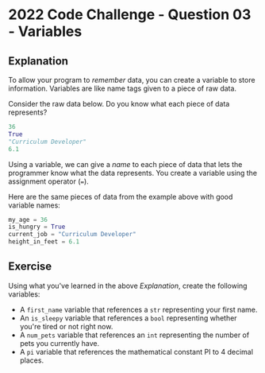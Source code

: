 # 2022 Code Challenge - Question 03 - Variables

## Explanation

To allow your program to *remember* data, you can create a variable to store 
information. Variables are like name tags given to a piece of raw data.

Consider the raw data below. Do you know what each piece of data represents?

```python
36
True
"Curriculum Developer"
6.1
```

Using a variable, we can give a *name* to each piece of data that lets the programmer
know what the data represents. You create a variable using the assignment operator (`=`).

Here are the same pieces of data from the example above with good variable names:

```python
my_age = 36
is_hungry = True
current_job = "Curriculum Developer"
height_in_feet = 6.1
```

## Exercise

Using what you've learned in the above *Explanation*, create the following variables:
- A `first_name` variable that references a `str` representing your first name.
- An `is_sleepy` variable that references a `bool` representing whether you're tired or not right now.
- A `num_pets` variable that references an `int` representing the number of pets you currently have.
- A `pi` variable that references the mathematical constant PI to 4 decimal places.

